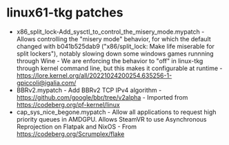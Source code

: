 # linux61-tkg patches

- x86_split_lock-Add_sysctl_to_control_the_misery_mode.mypatch - Allows controlling the "misery mode" behavior, for which the default changed with b041b525dab9 ("x86/split_lock: Make life miserable for split lockers"), notably slowing down some windows games runnning through Wine - We are enforcing the behavior to "off" in linux-tkg through kernel command line, but this makes it configurable at runtime -  https://lore.kernel.org/all/20221024200254.635256-1-gpiccoli@igalia.com/
- BBRv2.mypatch - Add BBRv2 TCP IPv4 algorithm - https://github.com/google/bbr/tree/v2alpha - Imported from https://codeberg.org/pf-kernel/linux
- cap_sys_nice_begone.mypatch - Allow all applications to request high priority queues in AMDGPU. Allows SteamVR to use Asynchronous Reprojection on Flatpak and NixOS - From https://codeberg.org/Scrumplex/flake
